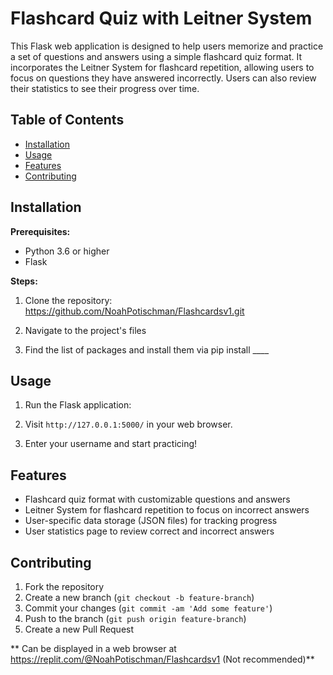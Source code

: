 # Flashcard Quiz with Leitner System

This Flask web application is designed to help users memorize and practice a set of questions and answers using a simple flashcard quiz format. It incorporates the Leitner System for flashcard repetition, allowing users to focus on questions they have answered incorrectly. Users can also review their statistics to see their progress over time.

## Table of Contents

- [Installation](#installation)
- [Usage](#usage)
- [Features](#features)
- [Contributing](#contributing)

## Installation

**Prerequisites:**
- Python 3.6 or higher
- Flask

**Steps:**

1. Clone the repository: https://github.com/NoahPotischman/Flashcardsv1.git

2. Navigate to the project's files

3. Find the list of packages and install them via pip install ____


## Usage

1. Run the Flask application:

2. Visit `http://127.0.0.1:5000/` in your web browser.

3. Enter your username and start practicing!

## Features

- Flashcard quiz format with customizable questions and answers
- Leitner System for flashcard repetition to focus on incorrect answers
- User-specific data storage (JSON files) for tracking progress
- User statistics page to review correct and incorrect answers

## Contributing

1. Fork the repository
2. Create a new branch (`git checkout -b feature-branch`)
3. Commit your changes (`git commit -am 'Add some feature'`)
4. Push to the branch (`git push origin feature-branch`)
5. Create a new Pull Request

** Can be displayed in a web browser at https://replit.com/@NoahPotischman/Flashcardsv1  (Not recommended)**
